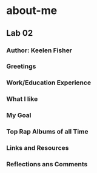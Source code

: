 # about-me

## Lab 02

### Author: Keelen Fisher

### Greetings

### Work/Education Experience

### What I like

### My Goal

### Top Rap Albums of all Time

### Links and Resources

### Reflections ans Comments
